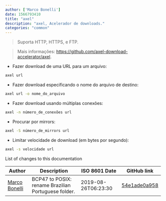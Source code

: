```yaml
---
author: ['Marco Bonelli']
date: 1566793410
title: "axel"
description: "axel, Acelerador de downloads."
categories: "common"
---
```

> Suporta HTTP, HTTPS, e FTP.

> Mais informações: <https://github.com/axel-download-accelerator/axel>.

- Fazer download de uma URL para um arquivo:

```bash
axel url
```

- Fazer download especificando o nome do arquivo de destino:

```bash
axel url -o nome_do_arquivo
```

- Fazer download usando múltiplas conexões:

```bash
axel -n número_de_conexões url
```

- Procurar por mirrors:

```bash
axel -S número_de_mirrors url
```

- Limitar velocidade de download (em bytes por segundo):

```bash
axel -s velocidade url
```
List of changes to this documentation


Author | Description | ISO 8601 Date | GitHub link
------|-----|-----|-----
[Marco Bonelli](mailto:marco@mebeim.net) | BCP47 to POSIX: rename Brazilian Portuguese folder. | 2019-08-26T06:23:30 | [54e1ade0a958](https://github.com/tldr-pages/tldr/commit/54e1ade0a958f3a08d9ed60f32b66188d0ecfb63)

